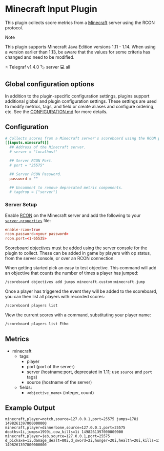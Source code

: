 # Minecraft Input Plugin

This plugin collects score metrics from a [Minecraft][minecraft] server using
the RCON protocol.

> [!NOTE]
> This plugin supports Minecraft Java Edition versions 1.11 - 1.14. When using
> a version earlier than 1.13, be aware that the values for some criteria has
> changed and need to be modified.

⭐ Telegraf v1.4.0
🏷️ server
💻 all

[minecraft]: https://www.minecraft.net/

## Global configuration options <!-- @/docs/includes/plugin_config.md -->

In addition to the plugin-specific configuration settings, plugins support
additional global and plugin configuration settings. These settings are used to
modify metrics, tags, and field or create aliases and configure ordering, etc.
See the [CONFIGURATION.md][CONFIGURATION.md] for more details.

[CONFIGURATION.md]: ../../../docs/CONFIGURATION.md#plugins

## Configuration

```toml @sample.conf
# Collects scores from a Minecraft server's scoreboard using the RCON protocol
[[inputs.minecraft]]
  ## Address of the Minecraft server.
  # server = "localhost"

  ## Server RCON Port.
  # port = "25575"

  ## Server RCON Password.
  password = ""

  ## Uncomment to remove deprecated metric components.
  # tagdrop = ["server"]
```

### Server Setup

Enable [RCON][rcon] on the Minecraft server and add the following to your
[`server.properties`][propfile] file:

```conf
enable-rcon=true
rcon.password=<your password>
rcon.port=<1-65535>
```

Scoreboard [objectives][objectives] must be added using the server console for
the plugin to collect. These can be added in game by players with op status,
from the server console, or over an RCON connection.

When getting started pick an easy to test objective.  This command will add an
objective that counts the number of times a player has jumped:

```sh
/scoreboard objectives add jumps minecraft.custom:minecraft.jump
```

Once a player has triggered the event they will be added to the scoreboard,
you can then list all players with recorded scores:

```sh
/scoreboard players list
```

View the current scores with a command, substituting your player name:

```sh
/scoreboard players list Etho
```

[rcon]: http://wiki.vg/RCON
[propfile]: https://minecraft.gamepedia.com/Server.properties
[objectives]: https://minecraft.gamepedia.com/Scoreboard#Objectives

## Metrics

- minecraft
  - tags:
    - player
    - port (port of the server)
    - server (hostname:port, deprecated in 1.11; use `source` and `port` tags)
    - source (hostname of the server)
  - fields:
    - `<objective_name>` (integer, count)

## Example Output

```text
minecraft,player=notch,source=127.0.0.1,port=25575 jumps=178i 1498261397000000000
minecraft,player=dinnerbone,source=127.0.0.1,port=25575 deaths=1i,jumps=1999i,cow_kills=1i 1498261397000000000
minecraft,player=jeb,source=127.0.0.1,port=25575 d_pickaxe=1i,damage_dealt=80i,d_sword=2i,hunger=20i,health=20i,kills=1i,level=33i,jumps=264i,armor=15i 1498261397000000000
```
